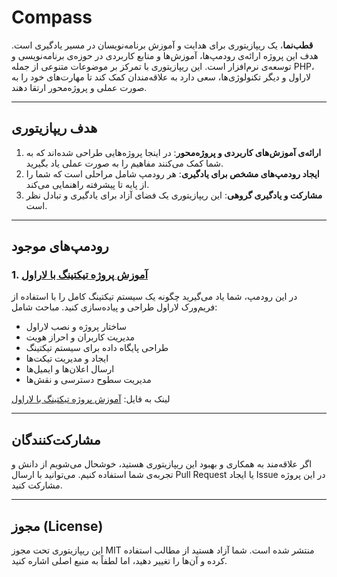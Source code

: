 # Compass

**قطب‌نما**، یک ریپازیتوری برای هدایت و آموزش برنامه‌نویسان در مسیر یادگیری است. هدف این پروژه ارائه‌ی رودمپ‌ها، آموزش‌ها و منابع کاربردی در حوزه‌ی برنامه‌نویسی و توسعه‌ی نرم‌افزار است. این ریپازیتوری با تمرکز بر موضوعات متنوعی از جمله PHP، لاراول و دیگر تکنولوژی‌ها، سعی دارد به علاقه‌مندان کمک کند تا مهارت‌های خود را به صورت عملی و پروژه‌محور ارتقا دهند.

---

## هدف ریپازیتوری

1. **ارائه‌ی آموزش‌های کاربردی و پروژه‌محور**: در اینجا پروژه‌هایی طراحی شده‌اند که به شما کمک می‌کنند مفاهیم را به صورت عملی یاد بگیرید.
2. **ایجاد رودمپ‌های مشخص برای یادگیری**: هر رودمپ شامل مراحلی است که شما را از پایه تا پیشرفته راهنمایی می‌کند.
3. **مشارکت و یادگیری گروهی**: این ریپازیتوری یک فضای آزاد برای یادگیری و تبادل نظر است.

---

## رودمپ‌های موجود

### 1. [آموزش پروژه تیکتینگ با لاراول](./roadmaps/ticketing_with_laravel.md)
در این رودمپ، شما یاد می‌گیرید چگونه یک سیستم تیکتینگ کامل را با استفاده از فریم‌ورک لاراول طراحی و پیاده‌سازی کنید. مباحث شامل:
- ساختار پروژه و نصب لاراول
- مدیریت کاربران و احراز هویت
- طراحی پایگاه داده برای سیستم تیکتینگ
- ایجاد و مدیریت تیکت‌ها
- ارسال اعلان‌ها و ایمیل‌ها
- مدیریت سطوح دسترسی و نقش‌ها

لینک به فایل: [آموزش پروژه تیکتینگ با لاراول](./roadmaps/ticketing_with_laravel.md)

---

## مشارکت‌کنندگان
اگر علاقه‌مند به همکاری و بهبود این ریپازیتوری هستید، خوشحال می‌شویم از دانش و تجربه‌ی شما استفاده کنیم. می‌توانید با ارسال Pull Request یا ایجاد Issue در این پروژه مشارکت کنید.

---

## مجوز (License)
این ریپازیتوری تحت مجوز MIT منتشر شده است. شما آزاد هستید از مطالب استفاده کرده و آن‌ها را تغییر دهید، اما لطفاً به منبع اصلی اشاره کنید.

